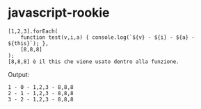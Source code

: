 # javascript-rookie
```
[1,2,3].forEach(
    function test(v,i,a) { console.log(`${v} - ${i} - ${a} - ${this}`); }, 
    [8,8,8] 
);
[8,8,8] è il this che viene usato dentro alla funzione.
```
Output:
```
1 - 0 - 1,2,3 - 8,8,8
2 - 1 - 1,2,3 - 8,8,8
3 - 2 - 1,2,3 - 8,8,8
```